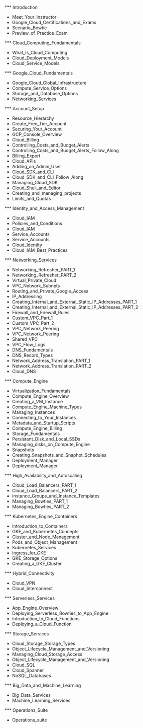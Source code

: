 *** Introduction
- Meet_Your_Instructor
- Google_Cloud_Certifications_and_Exams
- Scenario_Bowtie
- Preview_of_Practice_Exam

*** Cloud_Computing_Fundamentals
- What_Is_Cloud_Computing
- Cloud_Deployment_Models
- Cloud_Service_Models

*** Google_Cloud_Fundamentals
- Google_Cloud_Global_Infrastructure
- Compute_Service_Options
- Storage_and_Database_Options
- Networking_Services

*** Account_Setup
- Resource_Hierarchy
- Create_Free_Tier_Account
- Securing_Your_Account
- GCP_Console_Overview
- Cloud_Billing
- Controlling_Costs_and_Budget_Alerts
- Controlling_Costs_and_Budget_Alerts_Follow_Along
- Billing_Export
- Cloud_APIs
- Adding_an_Admin_User
- Cloud_SDK_and_CLI
- Cloud_SDK_and_CLI_Follow_Along
- Managing_Cloud_SDK
- Cloud_Shell_and_Editor
- Creating_and_managing_projects
- Limits_and_Quotas

*** Identity_and_Access_Management
- Cloud_IAM
- Policies_and_Conditions
- Cloud_IAM
- Service_Accounts
- Service_Accounts
- Cloud_Identity
- Cloud_IAM_Best_Practices

*** Networking_Services
- Networking_Refresher_PART_1
- Networking_Refresher_PART_2
- Virtual_Private_Cloud
- VPC_Network_Subnets
- Routing_and_Private_Google_Access
- IP_Addressing
- Creating_Internal_and_External_Static_IP_Addresses_PART_1
- Creating_Internal_and_External_Static_IP_Addresses_PART_2
- Firewall_and_Firewall_Rules
- Custom_VPC_Part_1
- Custom_VPC_Part_2
- VPC_Network_Peering
- VPC_Network_Peering
- Shared_VPC
- VPC_Flow_Logs
- DNS_Fundamentals
- DNS_Record_Types
- Network_Address_Translation_PART_1
- Network_Address_Translation_PART_2
- Cloud_DNS

*** Compute_Engine
- Virtualization_Fundamentals
- Compute_Engine_Overview
- Creating_a_VM_Instance
- Compute_Engine_Machine_Types
- Managing_Instances
- Connecting_to_Your_Instances
- Metadata_and_Startup_Scripts
- Compute_Engine_Billing
- Storage_Fundamentals
- Persistent_Disk_and_Local_SSDs
- Managing_disks_on_Compute_Engine
- Snapshots
- Creating_Snapshots_and_Snaphot_Schedules
- Deployment_Manager
- Deployment_Manager

*** High_Availability_and_Autoscaling
- Cloud_Load_Balancers_PART_1
- Cloud_Load_Balancers_PART_2
- Instance_Groups_and_Instance_Templates
- Managing_Bowties_PART_1
- Managing_Bowties_PART_2

*** Kubernetes_Engine_Containers
- Introduction_to_Containers
- GKE_and_Kubernetes_Concepts
- Cluster_and_Node_Management
- Pods_and_Object_Management
- Kubernetes_Services
- Ingress_for_GKE
- GKE_Storage_Options
- Creating_a_GKE_Cluster

*** Hybrid_Connectivity
- Cloud_VPN
- Cloud_Interconnect

*** Serverless_Services
- App_Engine_Overview
- Deploying_Serverless_Bowties_to_App_Engine
- Introduction_to_Cloud_Functions
- Deploying_a_Cloud_Function

*** Storage_Services
- Cloud_Storage_Storage_Types
- Object_Lifecycle_Management_and_Versioning
- Managing_Cloud_Storage_Access
- Object_Lifecycle_Management_and_Versioning
- Cloud_SQL
- Cloud_Spanner
- NoSQL_Databases

*** Big_Data_and_Machine_Learning
- Big_Data_Services
- Machine_Learning_Services

*** Operations_Suite
- Operations_suite
